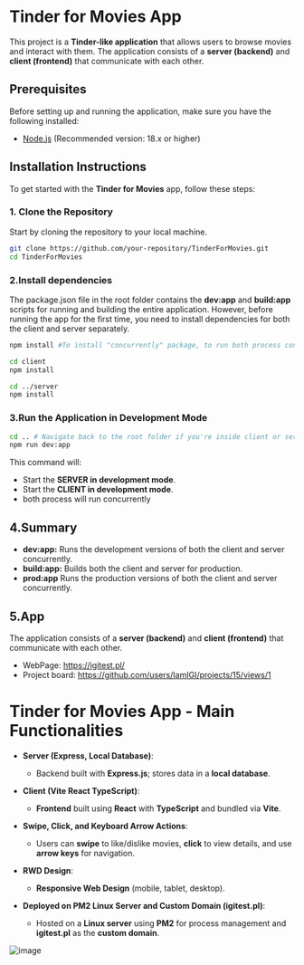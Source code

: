 # Tinder for Movies App

This project is a **Tinder-like application** that allows users to browse movies and interact with them. The application consists of a **server (backend)** and **client (frontend)** that communicate with each other.

## Prerequisites

Before setting up and running the application, make sure you have the following installed:

- [Node.js](https://nodejs.org/) (Recommended version: 18.x or higher)

## Installation Instructions

To get started with the **Tinder for Movies** app, follow these steps:

### 1. Clone the Repository

Start by cloning the repository to your local machine.

```bash
git clone https://github.com/your-repository/TinderForMovies.git
cd TinderForMovies
```

### 2.Install dependencies

The package.json file in the root folder contains the **dev:app** and **build:app** scripts for running and building the entire application. However, before running the app for the first time, you need to install dependencies for both the client and server separately.

```bash
npm install #To install "concurrently" package, to run both process concurrently from one script
```

```bash
cd client
npm install
```

```bash
cd ../server
npm install
```

### 3.Run the Application in Development Mode

```bash
cd .. # Navigate back to the root folder if you're inside client or server folder
npm run dev:app
```

This command will:

- Start the **SERVER in development mode**.
- Start the **CLIENT in development mode**.
- both process will run concurrently

## 4.Summary

- **dev:app:** Runs the development versions of both the client and server concurrently.
- **build:app:** Builds both the client and server for production.
- **prod:app** Runs the production versions of both the client and server concurrently.

## 5.App
The application consists of a **server (backend)** and **client (frontend)** that communicate with each other.
- WebPage: https://igitest.pl/ 
- Project board: https://github.com/users/IamIGI/projects/15/views/1 
# Tinder for Movies App - Main Functionalities

- **Server (Express, Local Database)**: 
  - Backend built with **Express.js**; stores data in a **local database**.

- **Client (Vite React TypeScript)**: 
  - **Frontend** built using **React** with **TypeScript** and bundled via **Vite**.

- **Swipe, Click, and Keyboard Arrow Actions**:
  - Users can **swipe** to like/dislike movies, **click** to view details, and use **arrow keys** for navigation.

- **RWD Design**: 
  - **Responsive Web Design** (mobile, tablet, desktop).

- **Deployed on PM2 Linux Server and Custom Domain (igitest.pl)**: 
  - Hosted on a **Linux server** using **PM2** for process management and **igitest.pl** as the **custom domain**.

![image](https://github.com/user-attachments/assets/1eb7c564-b341-4dd4-b756-1591fc6de5a5)


